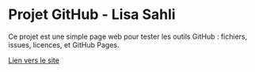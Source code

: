 # Projet GitHub - Lisa Sahli

Ce projet est une simple page web pour tester les outils GitHub : fichiers, issues, licences, et GitHub Pages.

[Lien vers le site](https://lisas27.github.io/projet-github-lisa)

